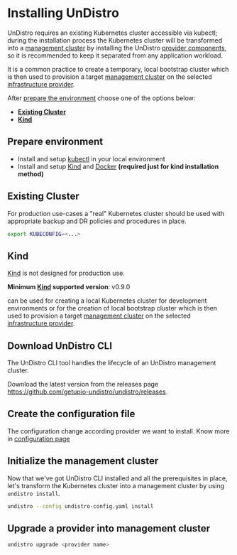 # Installing UnDistro

UnDistro requires an existing Kubernetes cluster accessible via kubectl; during the installation process the
Kubernetes cluster will be transformed into a [management cluster](./glossary.md#Management-Cluster) by installing the UnDistro [provider components](./glossary.md#Provider-Components), so it
is recommended to keep it separated from any application workload.

It is a common practice to create a temporary, local bootstrap cluster which is then used to provision
a target [management cluster](./glossary.md#Management-Cluster) on the selected [infrastructure provider](./glossary.md#Infrastructure-Provider).

After [prepare the environment](./installing.md#Prepare-environment) choose one of the options below:

- [**Existing Cluster**](./installing.md#Existing-Cluster)
- [**Kind**](./installing.md#Kind)

## Prepare environment

- Install and setup [kubectl](https://kubernetes.io/docs/tasks/tools/install-kubectl/) in your local environment
- Install and setup [Kind](https://kind.sigs.k8s.io/docs/user/quick-start/#installation) and [Docker](https://www.docker.com/get-started) **(required just for kind installation method)**

## Existing Cluster

For production use-cases a "real" Kubernetes cluster should be used with appropriate backup and DR policies and procedures in place.

```bash
export KUBECONFIG=<...>
```

## Kind

[Kind](https://kind.sigs.k8s.io/docs/user/quick-start/#installation) is not designed for production use.

**Minimum [Kind](https://kind.sigs.k8s.io/docs/user/quick-start/#installation) supported version**: v0.9.0

can be used for creating a local Kubernetes cluster for development environments or for
the creation of local bootstrap cluster which is then used to provision
a target [management cluster](./glossary.md#Management-Cluster) on the selected [infrastructure provider](./glossary.md#Infrastructure-Provider).

## Download UnDistro CLI
The UnDistro CLI tool handles the lifecycle of an UnDistro management cluster.

Download the latest version from the releases page https://github.com/getupio-undistro/undistro/releases.

## Create the configuration file

The configuration change according provider we want to install. Know more in [configuration page](./configuration.md)

## Initialize the management cluster

Now that we've got UnDistro CLI installed and all the prerequisites in place, let's transform the Kubernetes cluster
into a management cluster by using `undistro install`.

```bash
undistro --config undistro-config.yaml install   
```

## Upgrade a provider into management cluster

```bash
undistro upgrade <provider name>
```